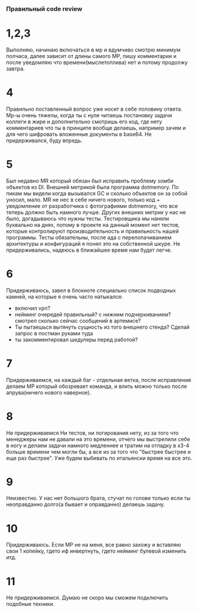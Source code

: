 ﻿### Правильный code review

# 1,2,3
Выполняю, начинаю включаться в мр и вдумчиво смотрю минимум полчаса, далее зависит от длины самого МР, пишу комментарии и после уведомляю что времени(мыслетоплива) нет и потому продолжу завтра.
# 4
Правильно поставленный вопрос уже носит в себе половину ответа. Мр-ы очень тяжелы, когда ты с нуля читаешь постановку задачи коллеги в жире и дополнительно смотришь его код, где нету комментариев что ты в принципе вообще делаешь, например зачем и для чего шифровать вложенные документы в base64.
Не придерживался, буду впредь.
# 5
Был недавно MR который обязан был исправить проблему зомби объектов из DI. Внешней метрикой была программа dotmemory. По пикам мы видели когда вызывался GC и сколько объектов он за собой уносил, мало. MR не нес в себе ничего нового, только код + уведомление от разработчика с фотографиями dotmemory, что все теперь должно быть намного лучше.
Других внешних метрик у нас не было, догадываюсь что нужны тесты. Тестировщика мы наняли буквально на днях, потому в проекте на данный момент нет тестов, которые контролируют производительность и правильность нашей программы.
Тесты обязательны, после ада с перелопачиванием архитектуры и конфигураций я понял это на собственной шкуре.
Не придерживались, надеюсь в ближайшее время нам будет легче.

# 6
Придерживаюсь, завел в блокноте специально список подводных камней, на которые я очень часто натыкался:
- включил vpn?
- нейминг очередей правильный? с нижним подчеркиванием? смотрел сколько сейчас сообщений в артемисе?
- Ты пытаешься вытянуть сущность из того внешнего стенда? Сделай запрос в постман руками туда
- ты закомментировал шедулеры перед работой?

# 7 
Придерживаемся, на каждый баг - отдельная ветка, после исправления делаем МР который обозревает команда, и влить можно только после апрува(ничего нового наверное).

# 8
Не придерживаемся
Ни тестов, ни логирования нету, из за того что менеджеры нам не давали на это времени, отчего мы выстрелили себе в ногу и делаем задачи намного медленнее и тратим на отладку в х3-4 больше времени чем могли бы, а все из за того что "быстрее быстрее и еще раз быстрее".
Уже будем выбивать по итальянски время на все это.

# 9
Неизвестно.
У нас нет большого брата, стучат по голове только если ты неоправданно долго(а бывает и оправданно) делаешь задачу.

# 10
Придерживаюсь.
Если МР не на меня, все равно захожу и вставляю свои 1 копейку, гдето иф инвертнуть, гдето нейминг булевой изменить итд.

# 11
Не придерживаемся.
Думаю не скоро мы сможем подключить подобные техники.